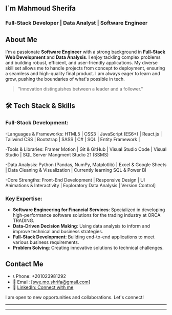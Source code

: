 
## I`m Mahmoud Sherifa

### Full-Stack Developer | Data Analyst | Software Engineer

## About Me

I'm a passionate **Software Engineer** with a strong background in **Full-Stack Web Development** and **Data Analysis**. I enjoy tackling complex problems and building robust, efficient, and user-friendly applications. My diverse skill set allows me to handle projects from concept to deployment, ensuring a seamless and high-quality final product. I am always eager to learn and grow, pushing the boundaries of what's possible in tech.

> "Innovation distinguishes between a leader and a follower."

## 🛠 Tech Stack & Skills

### Full-Stack Development:

-Languages & Frameworks:
HTML5 | CSS3 | JavaScript (ES6+) | React.js | Tailwind CSS | Bootstrap | SASS | C# | SQL | Entity Framework | 

-Tools & Libraries:
Framer Motion | Git & GitHub | Visual Studio Code | Visual Studio | SQL Server Mangment Studio 21 (SSMS) 

-Data Analysis:
Python (Pandas, NumPy, Matplotlib) | Excel & Google Sheets | Data Cleaning & Visualization | Currently learning SQL & Power BI

-Core Strengths:
Front-End Development | Responsive Design | UI Animations & Interactivity | Exploratory Data Analysis | Version Control]

### Key Expertise:

-   **Software Engineering for Financial Services**: Specialized in developing high-performance software solutions for the trading industry at ORCA TRADING.
-   **Data-Driven Decision Making**: Using data analysis to inform and improve technical and business strategies.
-   **Full-Stack Development**: Building end-to-end applications to meet various business requirements.
-   **Problem Solving**: Creating innovative solutions to technical challenges.

## Contact Me

  - 📞 Phone: +201023981292
  - 📧 Email: [swe.mo.shrifa@gmail.com]
  - 🔗 [LinkedIn: Connect with me](www.linkedin.com/in/mahmoud-shrifa)

I am open to new opportunities and collaborations. Let's connect\!

-----

-----

